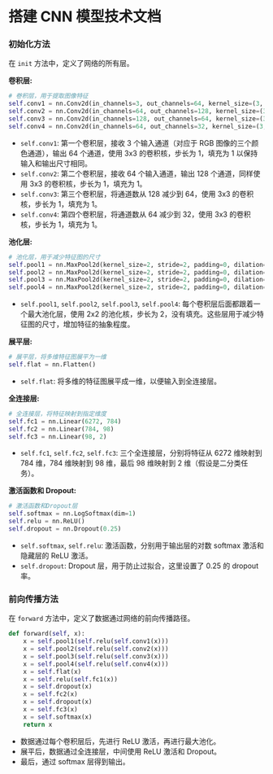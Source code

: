 # 搭建 CNN 模型技术文档

### 初始化方法

在 `init` 方法中，定义了网络的所有层。

**卷积层:**

```python
# 卷积层，用于提取图像特征  
self.conv1 = nn.Conv2d(in_channels=3, out_channels=64, kernel_size=(3, 3), padding=(1, 1), stride=(1, 1))  
self.conv2 = nn.Conv2d(in_channels=64, out_channels=128, kernel_size=(3, 3), padding=(1, 1), stride=(1, 1))  
self.conv3 = nn.Conv2d(in_channels=128, out_channels=64, kernel_size=(3, 3), padding=(1, 1), stride=(1, 1))  
self.conv4 = nn.Conv2d(in_channels=64, out_channels=32, kernel_size=(3, 3), padding=(1, 1), stride=(1, 1))
```

- `self.conv1`: 第一个卷积层，接收 3 个输入通道（对应于 RGB 图像的三个颜色通道），输出 64 个通道，使用 3x3 的卷积核，步长为 1，填充为 1 以保持输入和输出尺寸相同。
- `self.conv2`: 第二个卷积层，接收 64 个输入通道，输出 128 个通道，同样使用 3x3 的卷积核，步长为 1，填充为 1。
- `self.conv3`: 第三个卷积层，将通道数从 128 减少到 64，使用 3x3 的卷积核，步长为 1，填充为 1。
- `self.conv4`: 第四个卷积层，将通道数从 64 减少到 32，使用 3x3 的卷积核，步长为 1，填充为 1。

**池化层:**

```python
# 池化层，用于减少特征图的尺寸  
self.pool1 = nn.MaxPool2d(kernel_size=2, stride=2, padding=0, dilation=1, ceil_mode=False)  
self.pool2 = nn.MaxPool2d(kernel_size=2, stride=2, padding=0, dilation=1, ceil_mode=False)  
self.pool3 = nn.MaxPool2d(kernel_size=2, stride=2, padding=0, dilation=1, ceil_mode=False)  
self.pool4 = nn.MaxPool2d(kernel_size=2, stride=2, padding=0, dilation=1, ceil_mode=False)
```

- `self.pool1`, `self.pool2`, `self.pool3`, `self.pool4`: 每个卷积层后面都跟着一个最大池化层，使用 2x2 的池化核，步长为 2，没有填充。这些层用于减少特征图的尺寸，增加特征的抽象程度。

**展平层:**

```python
# 展平层，将多维特征图展平为一维  
self.flat = nn.Flatten()
```

- `self.flat`: 将多维的特征图展平成一维，以便输入到全连接层。

**全连接层:**

```python
# 全连接层，将特征映射到指定维度  
self.fc1 = nn.Linear(6272, 784)  
self.fc2 = nn.Linear(784, 98)  
self.fc3 = nn.Linear(98, 2)
```

- `self.fc1`, `self.fc2`, `self.fc3`: 三个全连接层，分别将特征从 6272 维映射到 784 维，784 维映射到 98 维，最后 98 维映射到 2 维（假设是二分类任务）。

**激活函数和 Dropout:**

```python
# 激活函数和Dropout层  
self.softmax = nn.LogSoftmax(dim=1)  
self.relu = nn.ReLU()  
self.dropout = nn.Dropout(0.25)
```

- `self.softmax`, `self.relu`: 激活函数，分别用于输出层的对数 softmax 激活和隐藏层的 ReLU 激活。
- `self.dropout`: Dropout 层，用于防止过拟合，这里设置了 0.25 的 dropout 率。

### 前向传播方法

在 `forward` 方法中，定义了数据通过网络的前向传播路径。

```python
def forward(self, x):  
    x = self.pool1(self.relu(self.conv1(x)))  
    x = self.pool2(self.relu(self.conv2(x)))  
    x = self.pool3(self.relu(self.conv3(x)))  
    x = self.pool4(self.relu(self.conv4(x)))  
    x = self.flat(x)  
    x = self.relu(self.fc1(x))  
    x = self.dropout(x)  
    x = self.fc2(x)  
    x = self.dropout(x)  
    x = self.fc3(x)  
    x = self.softmax(x)  
    return x
```

- 数据通过每个卷积层后，先进行 ReLU 激活，再进行最大池化。
- 展平后，数据通过全连接层，中间使用 ReLU 激活和 Dropout。
- 最后，通过 softmax 层得到输出。
